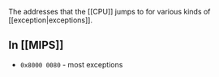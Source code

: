 The addresses that the [[CPU]] jumps to for various kinds of [[exception|exceptions]].

## In [[MIPS]]
- `0x8000 0080` - most exceptions
